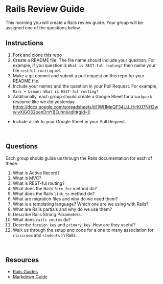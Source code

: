 # Rails Review Guide

This morning you will create a Rails review guide. Your group will be assigned one of the questions below.

## Instructions

1. Fork and clone this repo
1. Create a README file. The file name should include your question. For example, if you question is `What is REST-ful routing?` then name your file `restful-routing.md`.
1. Make a git commit and submit a pull request on this repo for your README file. 
1. Include your names and the question in your Pull Request. For example, `Marc + Usman: What is REST-ful routing?`
1. Additionally, each group should create a Google Sheet for a `backpack` resource like we did yesterday: https://docs.google.com/spreadsheets/d/1WI1MeQF34UJ_HirKU7NH2wwivXjGO32penDmYBEuhnI/edit#gid=0
  - Include a link to your Google Sheet in your Pull Request.

<br>

## Questions

Each group should guide us through the Rails documentation for each of these.

1. What is Active Record?
2. What is MVC?
3. What is REST-ful routing?
4. What does the Rails `form_for` method do?
5. What does the Rails `link_to` method do?
6. What are migration files and why do we need them?
7. What is a templating language? Which one are we using with Rails?
8. What are Rails partials and why do we use them?
9. Describe Rails Strong Parameters.
10. What does `rails routes` do?
11. Describe `foreign_key` and `primary_key`. How are they useful?
12. Walk us through the setup and code for a one to many association for `classroom` and `students` in Rails.

<br>

## Resources

- [Rails Guides](https://guides.rubyonrails.org/)
- [Markdown Guide](https://markdown-it.github.io/)
